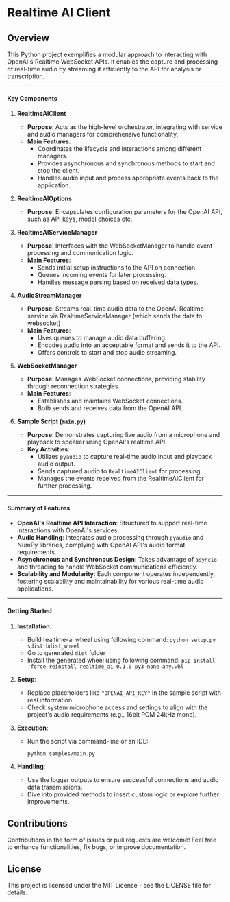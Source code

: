 # Realtime AI Client

## Overview

This Python project exemplifies a modular approach to interacting with OpenAI's Realtime WebSocket APIs. It enables the capture and processing of real-time audio by streaming it efficiently to the API for analysis or transcription.

---

#### Key Components

1. **RealtimeAIClient**
   - **Purpose**: Acts as the high-level orchestrator, integrating with service and audio managers for comprehensive functionality.
   - **Main Features**:
     - Coordinates the lifecycle and interactions among different managers.
     - Provides asynchronous and synchronous methods to start and stop the client.
     - Handles audio input and process appropriate events back to the application.

2. **RealtimeAIOptions**
   - **Purpose**: Encapsulates configuration parameters for the OpenAI API, such as API keys, model choices etc.

3. **RealtimeAIServiceManager**
   - **Purpose**: Interfaces with the WebSocketManager to handle event processing and communication logic.
   - **Main Features**:
     - Sends initial setup instructions to the API on connection.
     - Queues incoming events for later processing.
     - Handles message parsing based on received data types.

4. **AudioStreamManager**
   - **Purpose**: Streams real-time audio data to the OpenAI Realtime service via RealtimeServiceManager (which sends the data to websocket)
   - **Main Features**:
     - Uses queues to manage audio data buffering.
     - Encodes audio into an acceptable format and sends it to the API.
     - Offers controls to start and stop audio streaming.

5. **WebSocketManager**
   - **Purpose**: Manages WebSocket connections, providing stability through reconnection strategies.
   - **Main Features**:
     - Establishes and maintains WebSocket connections.
     - Both sends and receives data from the OpenAI API.

6. **Sample Script (`main.py`)**
   - **Purpose**: Demonstrates capturing live audio from a microphone and playback to speaker using OpenAI's realtime API.
   - **Key Activities**:
     - Utilizes `pyaudio` to capture real-time audio input and playback audio output.
     - Sends captured audio to `RealtimeAIClient` for processing.
     - Manages the events received from the RealtimeAIClient for further processing.

---

#### Summary of Features

- **OpenAI's Realtime API Interaction**: Structured to support real-time interactions with OpenAI's services.
- **Audio Handling**: Integrates audio processing through `pyaudio` and NumPy libraries, complying with OpenAI API's audio format requirements.
- **Asynchronous and Synchronous Design**: Takes advantage of `asyncio` and threading to handle WebSocket communications efficiently.
- **Scalability and Modularity**: Each component operates independently, fostering scalability and maintainability for various real-time audio applications.

---

#### Getting Started

1. **Installation**:
   - Build realtime-ai wheel using following command: `python setup.py sdist bdist_wheel`
   - Go to generated `dist` folder
   - Install the generated wheel using following command: `pip install --force-reinstall realtime_ai-0.1.0-py3-none-any.whl`

2. **Setup**:
   - Replace placeholders like `"OPENAI_API_KEY"` in the sample script with real information.
   - Check system microphone access and settings to align with the project's audio requirements (e.g., 16bit PCM 24kHz mono).

3. **Execution**:
   - Run the script via command-line or an IDE:
     ```bash
     python samples/main.py
     ```

4. **Handling**:
   - Use the logger outputs to ensure successful connections and audio data transmissions.
   - Dive into provided methods to insert custom logic or explore further improvements.

## Contributions

Contributions in the form of issues or pull requests are welcome! Feel free to enhance functionalities, fix bugs, or improve documentation.

## License

This project is licensed under the MIT License - see the LICENSE file for details.
